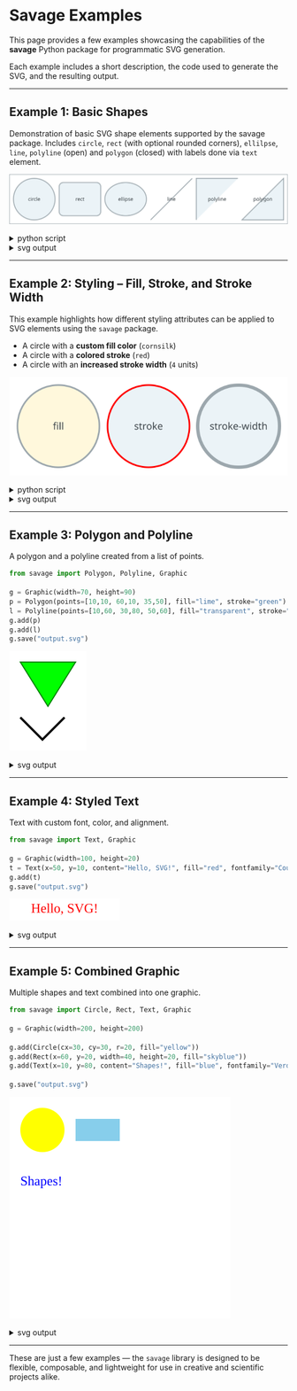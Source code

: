 # Savage Examples

This page provides a few examples showcasing the capabilities of the **savage** Python package for programmatic SVG generation.

Each example includes a short description, the code used to generate the SVG, and the resulting output.

---

## Example 1: Basic Shapes

Demonstration of basic SVG shape elements supported by the savage package. Includes `circle`, `rect` (with optional rounded corners), `ellilpse`, `line`, `polyline` (open) and `polygon` (closed) with labels done via `text` element.

![Basic Shapes](example_1/output.svg)

<details>
<summary>python script</summary>

```Python
from savage import Graphic, Circle, Rect, Ellipse, Line, Polygon, Polyline, Text

g = Graphic(width=670, height=120, background="white")
g.add(Circle(cx=60,cy=60,r=50))
g.add(Text(x=60, y=60, content="circle"))
g.add(Rect(width=100, height=80, x=120, y=20, rx=10, ry=10))
g.add(Text(x=170, y=60, content="rect"))
g.add(Ellipse(cx=280, cy=60, rx=50, ry=40))
g.add(Text(x=280, y=60, content="ellipse"))
g.add(Line(x1=340, y1=110, x2=440, y2=10))
g.add(Text(x=390, y=60, content="line"))
g.add(Polyline(points=[450,110, 450,10, 550,10]))
g.add(Text(x=500, y=60, content="polyline"))
g.add(Polygon(points=[560,110, 660,110, 660,10]))
g.add(Text(x=610, y=60, content="polygon"))

g.save("output.svg")
```
</details>

<details>
<summary>svg output</summary>

```xml
<?xml version="1.0" encoding="UTF-8" standalone="no"?>
<svg xmlns="http://www.w3.org/2000/svg" width="670" height="120">
  <style>
    circle, ellipse, line, polygon, polyline, rect {
      fill: #EBF3F7;
      stroke: #9CA7AD;
      stroke-width: 2;
    }
    text { font-family: sans-serif; text-anchor: middle; dominant-baseline: middle; fill: #40484D; }
  </style>
  <rect width="100%" height="100%" style="fill: white;" />
  <circle cx="60" cy="60" r="50" />
  <text x="60" y="60">circle</text>
  <rect width="100" height="80" x="120" y="20" rx="10" ry="10" />
  <text x="170" y="60">rect</text>
  <ellipse cx="280" cy="60" rx="50" ry="40" />
  <text x="280" y="60">ellipse</text>
  <line x1="340" y1="110" x2="440" y2="10" />
  <text x="390" y="60">line</text>
  <polyline points="450,110 450,10 550,10" />
  <text x="500" y="60">polyline</text>
  <polygon points="560,110 660,110 660,10" />
  <text x="610" y="60">polygon</text>
</svg>
```
</details>

---

## Example 2: Styling – Fill, Stroke, and Stroke Width

This example highlights how different styling attributes can be applied to SVG elements using the `savage` package.

- A circle with a **custom fill color** (`cornsilk`)
- A circle with a **colored stroke** (`red`)
- A circle with an **increased stroke width** (`4` units)

![Transformed Rectangle](example_2/output.svg)

<details>
<summary>python script</summary>

```Python
from savage import Graphic, Circle, Text

g = Graphic(width=340, height=120, background="white")
g.add( Circle(cx=60, cy=60, r=50, fill="cornsilk") )
g.add( Text(x=60, y=60, content="fill") )
g.add( Circle(cx=170, cy=60, r=50, stroke="red") )
g.add( Text(x=170, y=60, content="stroke") )
g.add( Circle(cx=280, cy=60, r=50, strokewidth=4) )
g.add( Text(x=280, y=60, content="stroke-width") )

g.save("output.svg")
```
</details>

<details>
<summary>svg output</summary>

```xml
<?xml version="1.0" encoding="UTF-8" standalone="no"?>
<svg xmlns="http://www.w3.org/2000/svg" width="340" height="120">
  <style>
    circle {
      fill: #EBF3F7;
      stroke: #9CA7AD;
      stroke-width: 2;
    }
    text { font-family: sans-serif; text-anchor: middle; dominant-baseline: middle; fill: #40484D; }
  </style>
  <rect width="100%" height="100%" style="fill: white;" />
  <circle cx="60" cy="60" r="50" style="fill: cornsilk;" />
  <text x="60" y="60">fill</text>
  <circle cx="170" cy="60" r="50" style="stroke: red;" />
  <text x="170" y="60">stroke</text>
  <circle cx="280" cy="60" r="50" style="stroke-width: 4;" />
  <text x="280" y="60">stroke-width</text>
</svg>
```
</details>

---

## Example 3: Polygon and Polyline

A polygon and a polyline created from a list of points.

```Python
from savage import Polygon, Polyline, Graphic

g = Graphic(width=70, height=90)
p = Polygon(points=[10,10, 60,10, 35,50], fill="lime", stroke="green")
l = Polyline(points=[10,60, 30,80, 50,60], fill="transparent", stroke="black", strokewidth=2)
g.add(p)
g.add(l)
g.save("output.svg")
```

![Polygon and Polyline](example_3/output.svg)

<details>
<summary>svg output</summary>

```xml
<?xml version="1.0" encoding="UTF-8" standalone="no"?>
<svg xmlns="http://www.w3.org/2000/svg" width="70" height="90">
	<polygon points="10,10 60,10 35,50" fill="lime" stroke="green" />
	<polyline points="10,60 30,80 50,60" fill="transparent" stroke="black" stroke-width="2" />
</svg>
```
</details>

---

## Example 4: Styled Text

Text with custom font, color, and alignment.

```Python
from savage import Text, Graphic

g = Graphic(width=100, height=20)
t = Text(x=50, y=10, content="Hello, SVG!", fill="red", fontfamily="Courier", anchor="middle", baseline="middle")
g.add(t)
g.save("output.svg")
```

![Styled Text](example_4/output.svg)

<details>
<summary>svg output</summary>

```xml
<?xml version="1.0" encoding="UTF-8" standalone="no"?>
<svg xmlns="http://www.w3.org/2000/svg" width="100" height="20">
	<text x="50" y="10" fill="red" text-anchor="middle" dominant-baseline="middle">Hello, SVG!</text>
</svg>
```
</details>

---

## Example 5: Combined Graphic

Multiple shapes and text combined into one graphic.

```Python
from savage import Circle, Rect, Text, Graphic

g = Graphic(width=200, height=200)

g.add(Circle(cx=30, cy=30, r=20, fill="yellow"))
g.add(Rect(x=60, y=20, width=40, height=20, fill="skyblue"))
g.add(Text(x=10, y=80, content="Shapes!", fill="blue", fontfamily="Verdana"))

g.save("output.svg")
```

![Combined Graphic](example_5/output.svg)

<details>
<summary>svg output</summary>

```xml
<?xml version="1.0" encoding="UTF-8" standalone="no"?>
<svg xmlns="http://www.w3.org/2000/svg" width="200" height="200">
	<circle cx="30" cy="30" r="20" fill="yellow" />
	<rect width="40" height="20" x="60" y="20" fill="skyblue" />
	<text x="10" y="80" fill="blue">Shapes!</text>
</svg>
```
</details>

---

These are just a few examples — the `savage` library is designed to be flexible, composable, and lightweight for use in creative and scientific projects alike.
